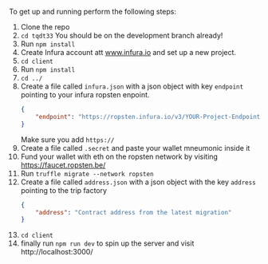 To get up and running perform the following steps:

1. Clone the repo
2. `cd tqdt33` You should be on the development branch already!
3. Run `npm install`
4. Create Infura account att www.infura.io and set up a new project.
5. `cd client`
6. Run `npm install`
7. `cd ../`
8. Create a file called `infura.json` with a json object with key `endpoint`
   pointing to your infura ropsten enpoint.
    ```json
    {
        "endpoint": "https://ropsten.infura.io/v3/YOUR-Project-Endpoint"
    }
    ```
    Make sure you add `https://`
8. Create a file called `.secret` and paste your wallet mneumonic inside it
9. Fund your wallet with eth on the ropsten network by visiting https://faucet.ropsten.be/
10. Run `truffle migrate --network ropsten` 
11. Create a file called `address.json` with a json object with the key `address` pointing to the trip factory
    ```json
    {
        "address": "Contract address from the latest migration"
    }
    ```
12. `cd client`
13. finally run `npm run dev` to spin up the server and visit http://localhost:3000/